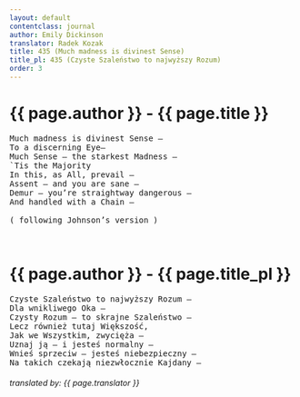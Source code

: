 ```yaml
---
layout: default
contentclass: journal
author: Emily Dickinson
translator: Radek Kozak
title: 435 (Much madness is divinest Sense)
title_pl: 435 (Czyste Szaleństwo to najwyższy Rozum)
order: 3
---
```


<h1 class="poem-title">{{ page.author }} - {{ page.title }}</h1>

<pre class="poem">
Much madness is divinest Sense —
To a discerning Eye—
Much Sense — the starkest Madness —
`Tis the Majority
In this, as All, prevail —
Assent — and you are sane —
Demur — you’re straightway dangerous —
And handled with a Chain —

<span class="italic" style="font-size: 0.875rem">( following Johnson’s version )</span>
</pre>
<br/>
<h1 id="pl" class="poem-title">{{ page.author }} - {{ page.title_pl }}</h1>

<pre class="poem">
Czyste Szaleństwo to najwyższy Rozum —
Dla wnikliwego Oka —
Czysty Rozum — to skrajne Szaleństwo —
Lecz również tutaj Większość,
Jak we Wszystkim, zwycięża —
Uznaj ją — i jesteś normalny —
Wnieś sprzeciw — jesteś niebezpieczny —
Na takich czekają niezwłocznie Kajdany —
</pre>

<h6 class="poem">translated by: {{ page.translator }}</h6>
